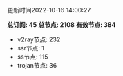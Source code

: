 更新时间2022-10-16 14:00:27

**总订阅: 45**
**总节点: 2108**
**有效节点: 384**
- v2ray节点: 232
- ssr节点: 1
- ss节点: 115
- trojan节点: 36
